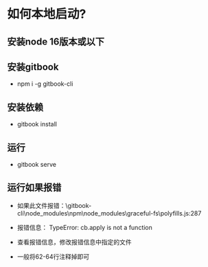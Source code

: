 # 如何本地启动?

## 安装node 16版本或以下

## 安装gitbook

- npm i -g gitbook-cli

## 安装依赖

- gitbook install

## 运行

- gitbook serve

## 运行如果报错

- 如果此文件报错：\gitbook-cli\node_modules\npm\node_modules\graceful-fs\polyfills.js:287

- 报错信息： TypeError: cb.apply is not a function

- 查看报错信息，修改报错信息中指定的文件

- 一般将62-64行注释掉即可
